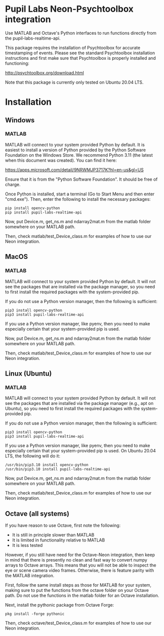# Pupil Labs Neon-Psychtoolbox integration

Use MATLAB and Octave's Python interfaces to run functions directly from the 
pupil-labs-realtime-api.

This package requires the installation of Psychtoolbox for accurate timestamping of events. Please see the standard Psychtoolbox installation instructions and first make sure that Psychtoolbox is properly installed and functioning:

http://psychtoolbox.org/download.html

Note that this package is currently only tested on Ubuntu 20.04 LTS.

# Installation

## Windows

### MATLAB

MATLAB will connect to your system provided Python by default. It is easiest to install a version of Python provided by the Python Software Foundation on the Windows Store. We recommend Python 3.11 (the latest when this document was created). You can find it here:

https://apps.microsoft.com/detail/9NRWMJP3717K?hl=en-us&gl=US

Ensure that it is from the "Python Software Foundation". It should be free of charge.

Once Python is installed, start a terminal (Go to Start Menu and then enter "cmd.exe"). Then, enter the following to install the necessary packages:

```
pip install opencv-python
pip install pupil-labs-realtime-api
```

Now, put Device.m, get_ns.m and ndarray2mat.m from the matlab folder somewhere on your MATLAB path.

Then, check matlab/test_Device_class.m for examples of how to use our Neon integration.

## MacOS

### MATLAB

MATLAB will connect to your system provided Python by default. It will not see the packages that are installed via the package manager, so you need to first install the required packages with the system-provided pip.

If you do not use a Python version manager, then the following is sufficient:

```
pip3 install opencv-python
pip3 install pupil-labs-realtime-api
```

If you use a Python version manager, like pyenv, then you need to make especially certain that your system-provided pip is used.

Now, put Device.m, get_ns.m and ndarray2mat.m from the matlab folder somewhere on your MATLAB path.

Then, check matlab/test_Device_class.m for examples of how to use our Neon integration.

## Linux (Ubuntu)

### MATLAB

MATLAB will connect to your system provided Python by default. It will not see the packages that are installed via the package manager (e.g., apt on Ubuntu), so you need to first install the required packages with the system-provided pip.

If you do not use a Python version manager, then the following is sufficient:

```
pip3 install opencv-python
pip3 install pupil-labs-realtime-api
```

If you use a Python version manager, like pyenv, then you need to make especially certain that your system-provided pip is used. On Ubuntu 20.04 LTS, the following will do it:

```
/usr/bin/pip3.10 install opencv-python
/usr/bin/pip3.10 install pupil-labs-realtime-api
```

Now, put Device.m, get_ns.m and ndarray2mat.m from the matlab folder somewhere on your MATLAB path.

Then, check matlab/test_Device_class.m for examples of how to use our Neon integration.

## Octave (all systems)

If you have reason to use Octave, first note the following:

- It is still in principle slower than MATLAB
- It is limited in functionality relative to MATLAB
- It is less tested

However, if you still have need for the Octave-Neon integration, then keep in mind
that there is presently no clean and fast way to convert numpy arrays to Octave arrays.
This means that you will not be able to inspect the eye or scene camera video frames.
Otherwise, there is feature parity with the MATLAB integration.

First, follow the same install steps as those for MATLAB for your system, making sure to put the functions from the octave folder on your Octave path. Do not use the functions in the matlab folder for an Octave installation.

Next, install the pythonic package from Octave Forge:

```
pkg install -forge pythonic
```

Then, check octave/test_Device_class.m for examples of how to use our Neon integration.